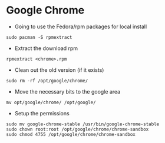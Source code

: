 Google Chrome
=============

* Going to use the Fedora/rpm packages for local install
```
sudo pacman -S rpmextract
```

* Extract the download rpm
```
rpmextract <chrome>.rpm
```

* Clean out the old version (if it exists)
```
sudo rm -rf /opt/google/chrome/
```

* Move the necessary bits to the google area
```
mv opt/google/chrome/ /opt/google/
```

* Setup the permissions
```
sudo mv google-chrome-stable /usr/bin/google-chrome-stable
sudo chown root:root /opt/google/chrome/chrome-sandbox
sudo chmod 4755 /opt/google/chrome/chrome-sandbox
```

